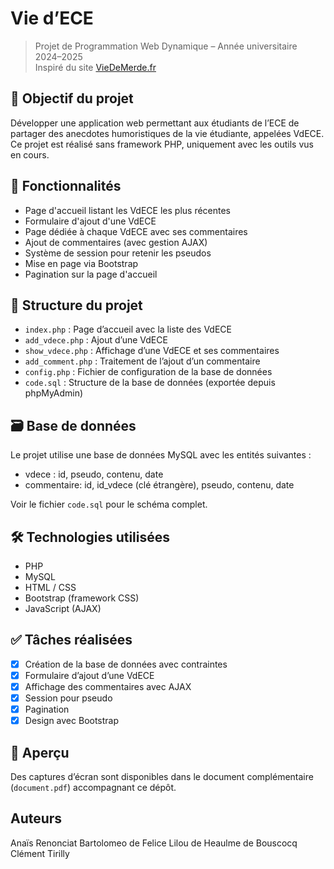 # Vie d’ECE

> Projet de Programmation Web Dynamique – Année universitaire 2024–2025  
> Inspiré du site [VieDeMerde.fr](https://www.viedemerde.fr)

## 🎯 Objectif du projet

Développer une application web permettant aux étudiants de l’ECE de partager des anecdotes humoristiques de la vie étudiante, appelées VdECE. Ce projet est réalisé sans framework PHP, uniquement avec les outils vus en cours.

## 🚀 Fonctionnalités

- Page d'accueil listant les VdECE les plus récentes
- Formulaire d'ajout d'une VdECE
- Page dédiée à chaque VdECE avec ses commentaires
- Ajout de commentaires (avec gestion AJAX)
- Système de session pour retenir les pseudos
- Mise en page via Bootstrap
- Pagination sur la page d'accueil

## 🧱 Structure du projet

- `index.php` : Page d’accueil avec la liste des VdECE
- `add_vdece.php` : Ajout d’une VdECE
- `show_vdece.php` : Affichage d’une VdECE et ses commentaires
- `add_comment.php` : Traitement de l’ajout d’un commentaire
- `config.php` : Fichier de configuration de la base de données
- `code.sql` : Structure de la base de données (exportée depuis phpMyAdmin)

## 🗃️ Base de données

Le projet utilise une base de données MySQL avec les entités suivantes :

- vdece : id, pseudo, contenu, date
- commentaire: id, id_vdece (clé étrangère), pseudo, contenu, date

Voir le fichier `code.sql` pour le schéma complet.

## 🛠️ Technologies utilisées

- PHP
- MySQL
- HTML / CSS
- Bootstrap (framework CSS)
- JavaScript (AJAX)

## ✅ Tâches réalisées

- [x] Création de la base de données avec contraintes
- [x] Formulaire d’ajout d’une VdECE
- [x] Affichage des commentaires avec AJAX
- [x] Session pour pseudo
- [x] Pagination
- [x] Design avec Bootstrap

## 📸 Aperçu

Des captures d’écran sont disponibles dans le document complémentaire (`document.pdf`) accompagnant ce dépôt.

## Auteurs

Anaïs Renonciat 
Bartolomeo de Felice 
Lilou de Heaulme de Bouscocq
Clément Tirilly

